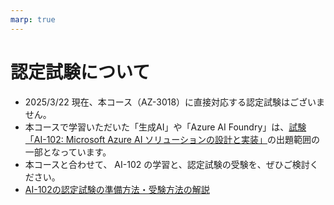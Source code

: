 ```yaml
---
marp: true
---
```

# 認定試験について

- 2025/3/22 現在、本コース（AZ-3018）に直接対応する認定試験はございません。
- 本コースで学習いただいた「生成AI」や「Azure AI Foundry」は、[試験「AI-102: Microsoft Azure AI ソリューションの設計と実装」](https://learn.microsoft.com/ja-jp/credentials/certifications/resources/study-guides/ai-102)の出題範囲の一部となっています。
- 本コースと合わせて、 AI-102 の学習と、認定試験の受験を、ぜひご検討ください。
- [AI-102の認定試験の準備方法・受験方法の解説](../AI-102/exam.md)
